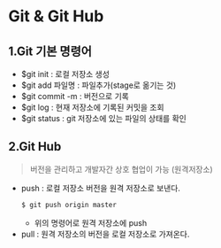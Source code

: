 # Git & Git Hub

## 1.Git 기본 명령어

- $git init : 로컬 저장소 생성
- $git add 파일명 : 파일추가(stage로 옮기는 것)
- $git commit -m : 버전으로 기록
- $git log : 현재 저장소에 기록된 커밋을 조회
- $git status : git 저장소에 있는 파일의 상태를 확인

## 2.Git Hub

>버전을 관리하고 개발자간 상호 협업이 가능 (원격저장소)

- push : 로컬 저장소 버전을 원격 저장소로 보낸다.
    ```bash
    $ git push origin master
    ```
    * 위의 명령어로 원격 저장소에 push
- pull : 원격 저장소의 버전을 로컬 저장소로 가져온다.

